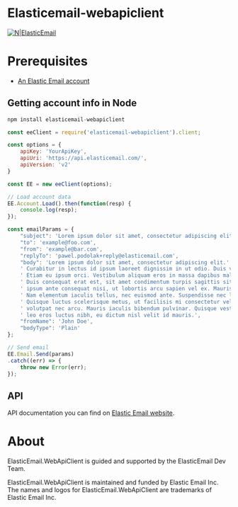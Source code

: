 # Elasticemail-webapiclient

[![N|ElasticEmail](https://elasticemail.com/wp-content/uploads/2018/05/100x100.png)](https://elasticemail.com)

# Prerequisites #
* [An Elastic Email account](https://elasticemail.com/account/)

## Getting account info in Node ##
```js	
npm install elasticemail-webapiclient
```

```js
const eeClient = require('elasticemail-webapiclient').client;

const options = {
    apiKey: 'YourApiKey',
    apiUri: 'https://api.elasticemail.com/',
    apiVersion: 'v2'
}

const EE = new eeClient(options);

// Load account data
EE.Account.Load().then(function(resp) {
    console.log(resp);
});

const emailParams = {
    "subject": 'Lorem ipsum dolor sit amet, consectetur adipiscing elit.',
    "to": 'example@foo.com',
    "from": 'example@bar.com',
    "replyTo": 'pawel.podolak+reply@elasticemail.com',
    "body": 'Lorem ipsum dolor sit amet, consectetur adipiscing elit.' +
    ' Curabitur in lectus id ipsum laoreet dignissim in ut odio. Duis volutpat arcu dolor, eu cursus mi vestibulum ut.' +
    ' Etiam eu ipsum orci. Vestibulum aliquam eros in massa dapibus malesuada. Proin sit amet blandit nulla, eu porttitor neque.' +
    ' Duis consequat erat est, sit amet condimentum turpis sagittis sit amet. Nam fringilla, tellus ac euismod elementum,' +
    ' ipsum ante consequat nisi, ut lobortis arcu sapien vel ex. Mauris sit amet magna a ipsum porttitor hendrerit.' +
    ' Nam elementum iaculis tellus, nec euismod ante. Suspendisse nec lobortis magna, at placerat augue.' +
    ' Quisque luctus scelerisque metus, ut facilisis mi consectetur vel. Ut augue diam, ornare dictum tincidunt a,' +
    ' volutpat nec arcu. Mauris iaculis bibendum pulvinar. Quisque vestibulum, magna quis aliquam tincidunt,' +
    ' leo eros luctus nibh, eu dictum nisl velit id mauris.',
    "fromName": 'John Doe',
    "bodyType": 'Plain'
};

// Send email
EE.Email.Send(params)
.catch((err) => {
    throw new Error(err);
});
```	


## API ##
API documentation you can find on [Elastic Email website](https://api.elasticemail.com/public/help).

# About #
ElasticEmail.WebApiClient is guided and supported by the ElasticEmail Dev Team.

ElasticEmail.WebApiClient is maintained and funded by Elastic Email Inc. The names and logos for ElasticEmail.WebApiClient are trademarks of Elastic Email Inc.